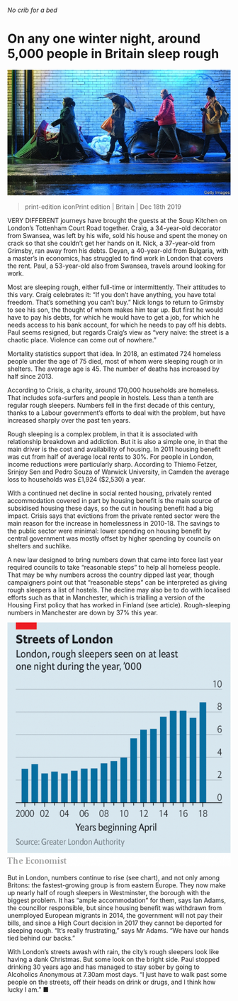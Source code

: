 ###### No crib for a bed

# On any one winter night, around 5,000 people in Britain sleep rough 

![image](images/20191221_BRP003_0.jpg) 

> print-edition iconPrint edition | Britain | Dec 18th 2019 

VERY DIFFERENT journeys have brought the guests at the Soup Kitchen on London’s Tottenham Court Road together. Craig, a 34-year-old decorator from Swansea, was left by his wife, sold his house and spent the money on crack so that she couldn’t get her hands on it. Nick, a 37-year-old from Grimsby, ran away from his debts. Deyan, a 40-year-old from Bulgaria, with a master’s in economics, has struggled to find work in London that covers the rent. Paul, a 53-year-old also from Swansea, travels around looking for work. 

Most are sleeping rough, either full-time or intermittently. Their attitudes to this vary. Craig celebrates it: “If you don’t have anything, you have total freedom. That’s something you can’t buy.” Nick longs to return to Grimsby to see his son, the thought of whom makes him tear up. But first he would have to pay his debts, for which he would have to get a job, for which he needs access to his bank account, for which he needs to pay off his debts. Paul seems resigned, but regards Craig’s view as “very naive: the street is a chaotic place. Violence can come out of nowhere.” 

Mortality statistics support that idea. In 2018, an estimated 724 homeless people under the age of 75 died, most of whom were sleeping rough or in shelters. The average age is 45. The number of deaths has increased by half since 2013. 

According to Crisis, a charity, around 170,000 households are homeless. That includes sofa-surfers and people in hostels. Less than a tenth are regular rough sleepers. Numbers fell in the first decade of this century, thanks to a Labour government’s efforts to deal with the problem, but have increased sharply over the past ten years. 

Rough sleeping is a complex problem, in that it is associated with relationship breakdown and addiction. But it is also a simple one, in that the main driver is the cost and availability of housing. In 2011 housing benefit was cut from half of average local rents to 30%. For people in London, income reductions were particularly sharp. According to Thiemo Fetzer, Srinjoy Sen and Pedro Souza of Warwick University, in Camden the average loss to households was £1,924 ($2,530) a year. 

With a continued net decline in social rented housing, privately rented accommodation covered in part by housing benefit is the main source of subsidised housing these days, so the cut in housing benefit had a big impact. Crisis says that evictions from the private rented sector were the main reason for the increase in homelessness in 2010-18. The savings to the public sector were minimal: lower spending on housing benefit by central government was mostly offset by higher spending by councils on shelters and suchlike. 

A new law designed to bring numbers down that came into force last year required councils to take “reasonable steps” to help all homeless people. That may be why numbers across the country dipped last year, though campaigners point out that “reasonable steps” can be interpreted as giving rough sleepers a list of hostels. The decline may also be to do with localised efforts such as that in Manchester, which is trialling a version of the Housing First policy that has worked in Finland (see article). Rough-sleeping numbers in Manchester are down by 37% this year. 

![image](images/20191221_BRC240.png) 

But in London, numbers continue to rise (see chart), and not only among Britons: the fastest-growing group is from eastern Europe. They now make up nearly half of rough sleepers in Westminster, the borough with the biggest problem. It has “ample accommodation” for them, says Ian Adams, the councillor responsible, but since housing benefit was withdrawn from unemployed European migrants in 2014, the government will not pay their bills, and since a High Court decision in 2017 they cannot be deported for sleeping rough. “It’s really frustrating,” says Mr Adams. “We have our hands tied behind our backs.” 

With London’s streets awash with rain, the city’s rough sleepers look like having a dank Christmas. But some look on the bright side. Paul stopped drinking 30 years ago and has managed to stay sober by going to Alcoholics Anonymous at 7.30am most days. “I just have to walk past some people on the streets, off their heads on drink or drugs, and I think how lucky I am.” ■ 

